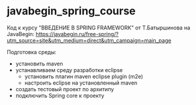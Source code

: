# javabegin_spring_course
Код к курсу "ВВЕДЕНИЕ В  SPRING FRAMEWORK" от Т.Батыршинова на JavaBegin: https://javabegin.ru/free-spring/?utm_source=site&utm_medium=direct&utm_campaign=main_page

Подготовка среды:
 - установить maven
 - устанавливаем среду разработки eclipse
    * установить плагин maven eclipse plugin (m2e)
    * настроить eclipse на установленный maven
 - создать тестовый  проект по архитипу
 - подключить Spring core к проекту